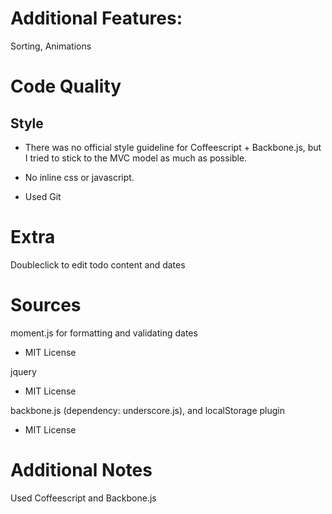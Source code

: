 # Additional Features:

Sorting, Animations

# Code Quality

## Style

- There was no official style guideline for Coffeescript + Backbone.js, but I tried to stick to the MVC model as much as possible.

- No inline css or javascript.

- Used Git

# Extra

Doubleclick to edit todo content and dates

# Sources

moment.js for formatting and validating dates
* MIT License

jquery
* MIT License

backbone.js (dependency: underscore.js), and localStorage plugin
* MIT License

# Additional Notes
Used Coffeescript and Backbone.js
